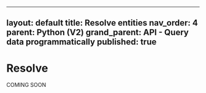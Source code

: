 ----
layout: default
title: Resolve entities
nav_order: 4
parent: Python (V2)
grand_parent: API - Query data programmatically
published: true
---

# Resolve

COMING SOON